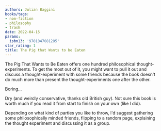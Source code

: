```yaml
---
authors: Julian Baggini
books/tags:
- non-fiction
- philosophy
- trash
date: 2022-04-15
params:
  isbn13: '9781847081285'
star_rating: 1
title: The Pig that Wants to be Eaten
---
```


The Pig That Wants to Be Eaten offers one hundred philosophical
thought-experiments. To get the most out of it, you might want to pull it out
and discuss a thought-experiment with some friends because the book doesn't do
much more than present the thought-experiments one after the other.

<!--more-->

Boring...

Dry (and weirdly conservative, thanks old British guy). Not sure this book is
worth much if you read it from start to finish on your own (like I did).

Depending on what kind of parties you like to throw, I'd suggest gathering some
philosophically minded friends, flipping to a random page, explaining the
thought experiment and discussing it as a group.